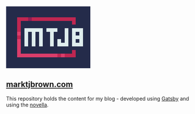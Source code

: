![](content/authors/authors/avatars/main-logo.png)

## [marktjbrown.com](https://marktjbrown.com)
This repository holds the content for my blog - developed using [Gatsby](https://www.gatsbyjs.com/) and using the [novella](theme).
